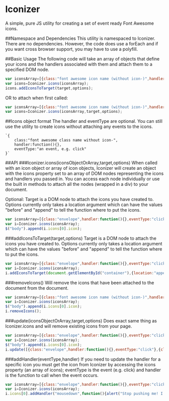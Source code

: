 Iconizer
========

A simple, pure JS utility for creating a set of event ready Font Awesome icons. 

##Namespace and Dependencies
This utility is namespaced to Iconizer. There are no dependencies. However, the code does use a forEach and if you want cross browser support, you may have to use a polyfill.

##Basic Usage
The following code will take an array of objects that define your icons and the handlers associated with them and attach them to a specified DOM node.
```javascript
var iconsArray=[{class:"font awesome icon name (without icon-)",handler:myFunction,eventType:"click"}];
var icons=Iconizer.icons(iconsArray);
icons.addIconsToTarget(target,options);
```
OR to attach when first called:

```javascript
var iconsArray=[{class:"font awesome icon name (without icon-)",handler:myFunction,eventType:"click"}];
var icons=Iconizer.icons(iconsArray,target,options);
```
##Icons object format
The handler and eventType are optional. You can still use the utility to create icons without attaching any events to the icons.
	
	`{
		class:"font awesome class name without icon-",
	 	handler:function(){},
	 	eventType:"an event, e.g. click"
	}`

##API
###Iconizer.icons(iconsObjectOrArray,target,options)
When called with an icon object or array of icon objects, Iconizer will create an object with the icons property set to an array of DOM nodes representing the icons and handlers you passed in. You can access each node individually or use the built in methods to attach all the nodes (wrapped in a div) to your document. 

Optional:
Target is a DOM node to attach the icons you have created to. Options currently only takes a location argument which can have the values "before" and "append" to tell the function where to put the icons.

```javascript
var iconsArray=[{class:"envelope",handler:function(){},eventType:"click"}];
var i=Iconizer.icons(iconsArray);
$("body").append(i.icons[0].icon);
```

###addIconsToTarget(target,options)
Target is a DOM node to attach the icons you have created to. Options currently only takes a location argument which can have the values "before" and "append" to tell the function where to put the icons.
```javascript
var iconsArray=[{class:"envelope",handler:function(){},eventType:"click"}];
var i=Iconizer.icons(iconsArray);
i.addIconsToTarget(document.getElementById("container"),{location:"append"});
```

###removeIcons()
Will remove the icons that have been attached to the document from the document. 
```javascript
var iconsArray=[{class:"font awesome icon name (without icon-)",handler:myFunction,eventType:"click"}];
var i=Iconizer.icons(iconsArray);
$("body").append(i.icons[0].icon);
i.removeIcons();
```

###update(iconsObjectOrArray,target,options)
Does exact same thing as Iconizer.icons and will remove existing icons from your page.
```javascript
var iconsArray=[{class:"envelope",handler:function(){},eventType:"click"}];
var i=Iconizer.icons(iconsArray);
$("body").append(i.icons[0].icon);
i.update([{class:"envelope",handler:function(){},eventType:"click"},{class:"android",handler:function(){},eventType:"click"}],document.getElementsByTagName("body")[0]);
```

###addHandler(eventType,handler)
If you need to update the handler for a specific icon you must get the icon from Iconizer by accessing the icons property (an array of icons);
eventType is the event (e.g. click) and handler is the function to call when the event occurs.
```javascript
var iconsArray=[{class:"envelope",handler:function(){},eventType:"click"}];
var i=Iconizer.icons(iconsArray);
i.icons[0].addHandler("mousedown",function(){alert("Stop pushing me! I don't want to wake up yet.");});
```